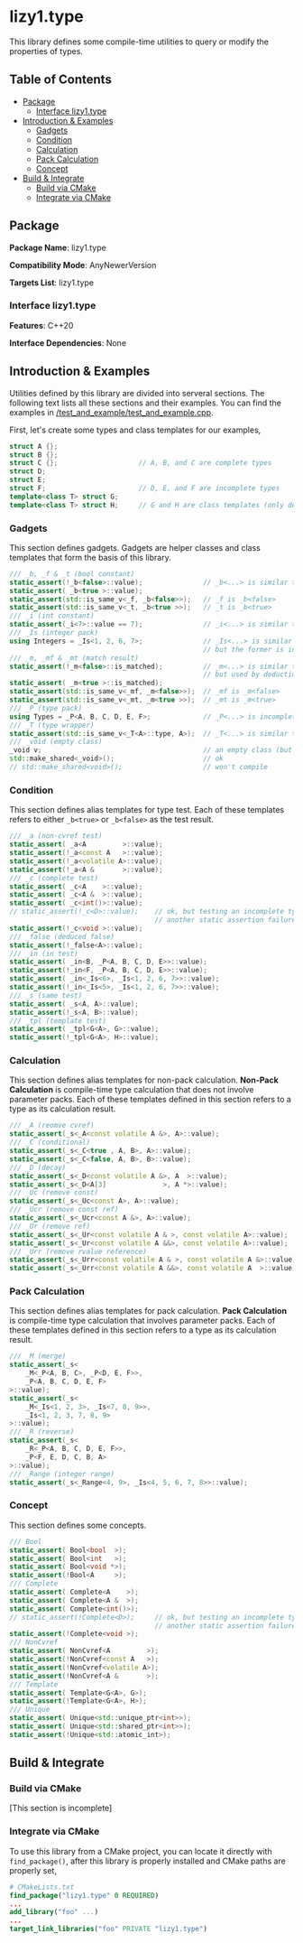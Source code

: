 # lizy1.type

This library defines some compile-time utilities to query or modify the properties of types.

## Table of Contents

- [Package](#package)
    - [Interface lizy1.type](#interface-lizy1type)
- [Introduction & Examples](#introduction--examples)
    - [Gadgets](#gadgets)
    - [Condition](#condition)
    - [Calculation](#calculation)
    - [Pack Calculation](#pack-calculation)
    - [Concept](#concept)
- [Build & Integrate](#build--integrate)
    - [Build via CMake](#build-via-cmake)
    - [Integrate via CMake](#integrate-via-cmake)

## Package

**Package Name**: lizy1.type

**Compatibility Mode**: AnyNewerVersion

**Targets List**: lizy1.type

### Interface lizy1.type

**Features**: C++20

**Interface Dependencies**: None

## Introduction & Examples

Utilities defined by this library are divided into serveral sections. The following text lists all these sections and their examples. You can find the examples in [/test_and_example/test_and_example.cpp](https://github.com/li-zhong-yuan/lizy1.type/blob/master/test_and_example/test_and_example.cpp).

First, let's create some types and class templates for our examples,

```cpp
struct A {};
struct B {};
struct C {};                    // A, B, and C are complete types
struct D;
struct E;
struct F;                       // D, E, and F are incomplete types
template<class T> struct G;
template<class T> struct H;     // G and H are class templates (only declaration)
```

### Gadgets

This section defines gadgets. Gadgets are helper classes and class templates that form the basis of this library.

```cpp
/// _b, _f & _t (bool constant)
static_assert(!_b<false>::value);               // _b<...> is similar to std::bool_constant<...>
static_assert( _b<true >::value);
static_assert(std::is_same_v<_f, _b<false>>);   // _f is _b<false>
static_assert(std::is_same_v<_t, _b<true >>);   // _t is _b<true>
/// _i (int constant)
static_assert(_i<7>::value == 7);               // _i<...> is similar to std::integral_constant<int, ...>
/// _Is (integer pack)
using Integers = _Is<1, 2, 6, 7>;               // _Is<...> is similar to std::integer_sequence<int, ...>,
                                                // but the former is incomplete
/// _m, _mf & _mt (match result)
static_assert(!_m<false>::is_matched);          // _m<...> is similar to _b<...>,
                                                // but used by deduction classes mainly
static_assert( _m<true >::is_matched);
static_assert(std::is_same_v<_mf, _m<false>>);  // _mf is _m<false>
static_assert(std::is_same_v<_mt, _m<true >>);  // _mt is _m<true>
/// _P (type pack)
using Types = _P<A, B, C, D, E, F>;             // _P<...> is incomplete
/// _T (type wrapper)
static_assert(std::is_same_v<_T<A>::type, A>);  // _T<...> is similar to std::type_identity<...>
/// _void (empty class)
_void v;                                        // an empty class (but complete) representing void
std::make_shared<_void>();                      // ok
// std::make_shared<void>();                    // won't compile
```

### Condition

This section defines alias templates for type test. Each of these templates refers to either `_b<true>` or `_b<false>` as the test result.

```cpp
/// _a (non-cvref test)
static_assert( _a<A         >::value);
static_assert(!_a<const A   >::value);
static_assert(!_a<volatile A>::value);
static_assert(!_a<A &       >::value);
/// _c (complete test)
static_assert( _c<A    >::value);
static_assert( _c<A &  >::value);
static_assert( _c<int()>::value);
// static_assert(!_c<D>::value);    // ok, but testing an incomplete type leads to
                                    // another static assertion failure inside _c<...>
static_assert(!_c<void >::value);
/// _false (deduced false)
static_assert(!_false<A>::value);
/// _in (in test)
static_assert( _in<B, _P<A, B, C, D, E>>::value);
static_assert(!_in<F, _P<A, B, C, D, E>>::value);
static_assert( _in<_Is<6>, _Is<1, 2, 6, 7>>::value);
static_assert(!_in<_Is<5>, _Is<1, 2, 6, 7>>::value);
/// _s (same test)
static_assert( _s<A, A>::value);
static_assert(!_s<A, B>::value);
/// _tpl (template test)
static_assert( _tpl<G<A>, G>::value);
static_assert(!_tpl<G<A>, H>::value);
```

### Calculation

This section defines alias templates for non-pack calculation. **Non-Pack Calculation** is compile-time type calculation that does not involve parameter packs. Each of these templates defined in this section refers to a type as its calculation result.

```cpp
/// _A (reomve cvref)
static_assert(_s<_A<const volatile A &>, A>::value);
/// _C (conditional)
static_assert(_s<_C<true , A, B>, A>::value);
static_assert(_s<_C<false, A, B>, B>::value);
/// _D (decay)
static_assert(_s<_D<const volatile A &>, A  >::value);
static_assert(_s<_D<A[3]              >, A *>::value);
/// _Uc (remove const)
static_assert(_s<_Uc<const A>, A>::value);
/// _Ucr (remove const ref)
static_assert(_s<_Ucr<const A &>, A>::value);
/// _Ur (remove ref)
static_assert(_s<_Ur<const volatile A & >, const volatile A>::value);
static_assert(_s<_Ur<const volatile A &&>, const volatile A>::value);
/// _Urr (remove rvalue reference)
static_assert(_s<_Urr<const volatile A & >, const volatile A &>::value);
static_assert(_s<_Urr<const volatile A &&>, const volatile A  >::value);
```

### Pack Calculation

This section defines alias templates for pack calculation. **Pack Calculation** is compile-time type calculation that involves parameter packs. Each of these templates defined in this section refers to a type as its calculation result.

```cpp
/// _M (merge)
static_assert(_s<
    _M<_P<A, B, C>, _P<D, E, F>>,
    _P<A, B, C, D, E, F>
>::value);
static_assert(_s<
    _M<_Is<1, 2, 3>, _Is<7, 8, 9>>,
    _Is<1, 2, 3, 7, 8, 9>
>::value);
/// _R (reverse)
static_assert(_s<
    _R<_P<A, B, C, D, E, F>>,
    _P<F, E, D, C, B, A>
>::value);
/// _Range (integer range)
static_assert(_s<_Range<4, 9>, _Is<4, 5, 6, 7, 8>>::value);
```

### Concept

This section defines some concepts.

```cpp
/// Bool
static_assert( Bool<bool  >);
static_assert( Bool<int   >);
static_assert( Bool<void *>);
static_assert(!Bool<A     >);
/// Complete
static_assert( Complete<A    >);
static_assert( Complete<A &  >);
static_assert( Complete<int()>);
// static_assert(!Complete<D>);     // ok, but testing an incomplete type leads to
                                    // another static assertion failure inside Complete<...>
static_assert(!Complete<void >);
/// NonCvref
static_assert( NonCvref<A         >);
static_assert(!NonCvref<const A   >);
static_assert(!NonCvref<volatile A>);
static_assert(!NonCvref<A &       >);
/// Template
static_assert( Template<G<A>, G>);
static_assert(!Template<G<A>, H>);
/// Unique
static_assert( Unique<std::unique_ptr<int>>);
static_assert( Unique<std::shared_ptr<int>>);
static_assert(!Unique<std::atomic_int>);
```

## Build & Integrate

### Build via CMake

[This section is incomplete]

### Integrate via CMake

To use this library from a CMake project, you can locate it directly with `find_package()`, after this library is properly installed and CMake paths are properly set,

```cmake
# CMakeLists.txt
find_package("lizy1.type" 0 REQUIRED)
...
add_library("foo" ...)
...
target_link_libraries("foo" PRIVATE "lizy1.type")
```
